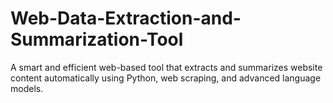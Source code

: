 # Web-Data-Extraction-and-Summarization-Tool
A smart and efficient web-based tool that extracts and summarizes website content automatically using Python, web scraping, and advanced language models.
